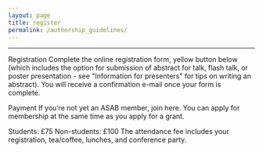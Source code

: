 ```yaml
---
layout: page
title: register
permalink: /authorship_guidelines/
---
```

***

Registration
Complete the online registration form, yellow button below (which includes the option for submission of abstract for talk, flash talk, or poster presentation - see "Information for presenters" for tips on writing an abstract). You will receive a confirmation e-mail once your form is complete. 

Payment
If you’re not yet an ASAB member, join here. You can apply for membership at the same time as you apply for a grant. 

Students: £75
Non-students: £100
The attendance fee includes your registration, tea/coffee, lunches, and conference party. 

